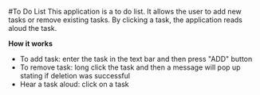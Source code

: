 #To Do List
This application is a to do list. It allows the user to add new tasks or remove existing tasks. By clicking a task, the application reads aloud the task.

__How it works__
* To add task: enter the task in the text bar and then press "ADD" button
* To remove task: long click the task and then a message will pop up stating if deletion was successful
* Hear a task aloud: click on a task 

